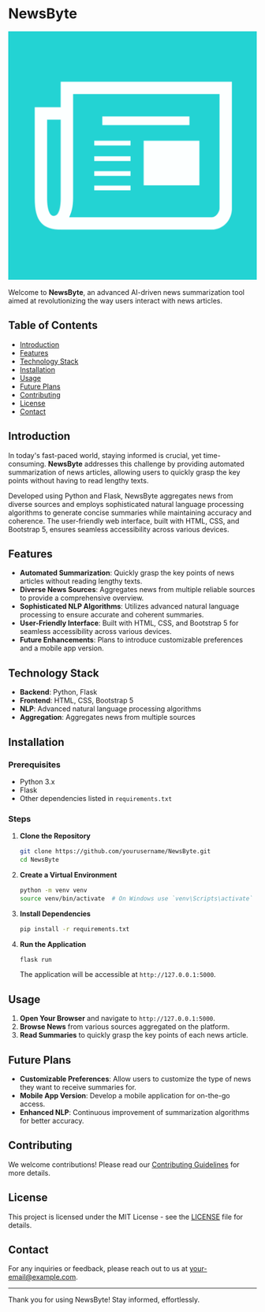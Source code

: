 # NewsByte

![NewsByte Logo](https://raw.githubusercontent.com/MasumRaza1/NewsByte/main/NewsByte-logo.png)

Welcome to **NewsByte**, an advanced AI-driven news summarization tool aimed at revolutionizing the way users interact with news articles.

## Table of Contents

- [Introduction](#introduction)
- [Features](#features)
- [Technology Stack](#technology-stack)
- [Installation](#installation)
- [Usage](#usage)
- [Future Plans](#future-plans)
- [Contributing](#contributing)
- [License](#license)
- [Contact](#contact)

## Introduction

In today's fast-paced world, staying informed is crucial, yet time-consuming. **NewsByte** addresses this challenge by providing automated summarization of news articles, allowing users to quickly grasp the key points without having to read lengthy texts. 

Developed using Python and Flask, NewsByte aggregates news from diverse sources and employs sophisticated natural language processing algorithms to generate concise summaries while maintaining accuracy and coherence. The user-friendly web interface, built with HTML, CSS, and Bootstrap 5, ensures seamless accessibility across various devices.

## Features

- **Automated Summarization**: Quickly grasp the key points of news articles without reading lengthy texts.
- **Diverse News Sources**: Aggregates news from multiple reliable sources to provide a comprehensive overview.
- **Sophisticated NLP Algorithms**: Utilizes advanced natural language processing to ensure accurate and coherent summaries.
- **User-Friendly Interface**: Built with HTML, CSS, and Bootstrap 5 for seamless accessibility across various devices.
- **Future Enhancements**: Plans to introduce customizable preferences and a mobile app version.

## Technology Stack

- **Backend**: Python, Flask
- **Frontend**: HTML, CSS, Bootstrap 5
- **NLP**: Advanced natural language processing algorithms
- **Aggregation**: Aggregates news from multiple sources

## Installation

### Prerequisites

- Python 3.x
- Flask
- Other dependencies listed in `requirements.txt`

### Steps

1. **Clone the Repository**
    ```bash
    git clone https://github.com/yourusername/NewsByte.git
    cd NewsByte
    ```

2. **Create a Virtual Environment**
    ```bash
    python -m venv venv
    source venv/bin/activate  # On Windows use `venv\Scripts\activate`
    ```

3. **Install Dependencies**
    ```bash
    pip install -r requirements.txt
    ```

4. **Run the Application**
    ```bash
    flask run
    ```

    The application will be accessible at `http://127.0.0.1:5000`.

## Usage

1. **Open Your Browser** and navigate to `http://127.0.0.1:5000`.
2. **Browse News** from various sources aggregated on the platform.
3. **Read Summaries** to quickly grasp the key points of each news article.

## Future Plans

- **Customizable Preferences**: Allow users to customize the type of news they want to receive summaries for.
- **Mobile App Version**: Develop a mobile application for on-the-go access.
- **Enhanced NLP**: Continuous improvement of summarization algorithms for better accuracy.

## Contributing

We welcome contributions! Please read our [Contributing Guidelines](CONTRIBUTING.md) for more details.

## License

This project is licensed under the MIT License - see the [LICENSE](LICENSE) file for details.

## Contact

For any inquiries or feedback, please reach out to us at [your-email@example.com](mailto:your-email@example.com).

---

Thank you for using NewsByte! Stay informed, effortlessly.
